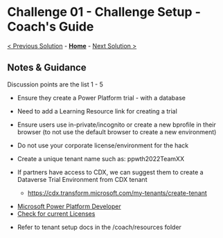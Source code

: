# Challenge 01 - Challenge Setup - Coach's Guide 

[< Previous Solution](./Solution-00.md) - **[Home](./README.md)** - [Next Solution >](./Solution-02.md)

## Notes & Guidance

Discussion points are the list 1 - 5
- Ensure they create a Power Platform trial - with a database
- Need to add a Learning Resource link for creating a trial
- Ensure users use in-private/incognito or create a new bprofile in their browser (to not use the default browser to create a new environment)
- Do not use your corporate license/environment for the hack
- Create a unique tenant name such as: ppwth2022TeamXX

- If partners have access to CDX, we can suggest them to create a Dataverse Trial Environment from CDX tenant
  - https://cdx.transform.microsoft.com/my-tenants/create-tenant

* [Microsoft Power Platform Developer](https://powerapps.microsoft.com/en-us/developerplan)
* [Check for current Licenses](https://admin.microsoft.com/Adminportal/Home?source=applauncher#/licenses)

- Refer to tenant setup docs in the /coach/resources folder
